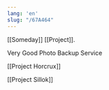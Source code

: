 ```yaml
---
lang: 'en'
slug: "/67A464"
---
```


[[Someday]] [[Project]].

Very Good Photo Backup Service

[[Project Horcrux]]

[[Project Sillok]]